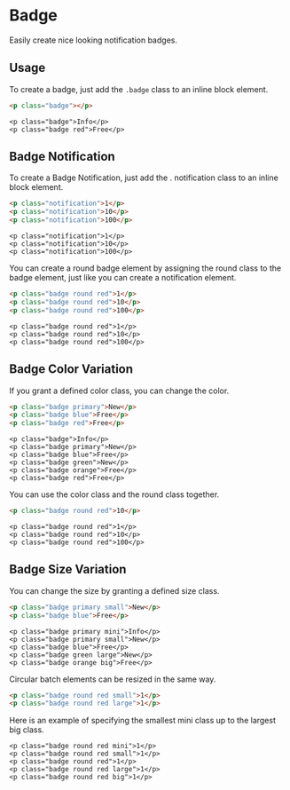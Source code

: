 # Badge

<p class="uk-text-lead">Easily create nice looking notification badges.</p>

## Usage

To create a badge, just add the `.badge` class to an inline block element.

```html
<p class="badge"></p>
```

```example
<p class="badge">Info</p>
<p class="badge red">Free</p>
```


## Badge Notification

To create a Badge Notification, just add the . notification class to an inline block element.

```html
<p class="notification">1</p>
<p class="notification">10</p>
<p class="notification">100</p>
```


```example
<p class="notification">1</p>
<p class="notification">10</p>
<p class="notification">100</p>
```

You can create a round badge element by assigning the round class to the badge element, just like you can create a notification element.

```html
<p class="badge round red">1</p>
<p class="badge round red">10</p>
<p class="badge round red">100</p>
```

```example
<p class="badge round red">1</p>
<p class="badge round red">10</p>
<p class="badge round red">100</p>
```


## Badge Color Variation

If you grant a defined color class, you can change the color.

```html
<p class="badge primary">New</p>
<p class="badge blue">Free</p>
<p class="badge red">Free</p>
```


```example
<p class="badge">Info</p>
<p class="badge primary">New</p>
<p class="badge blue">Free</p>
<p class="badge green">New</p>
<p class="badge orange">Free</p>
<p class="badge red">Free</p>
```

You can use the color class and the round class together.

```html
<p class="badge round red">10</p>
```

```example
<p class="badge round red">1</p>
<p class="badge round red">10</p>
<p class="badge round red">100</p>
```


## Badge Size Variation

You can change the size by granting a defined size class.

```html
<p class="badge primary small">New</p>
<p class="badge blue">Free</p>
```


```example
<p class="badge primary mini">Info</p>
<p class="badge primary small">New</p>
<p class="badge blue">Free</p>
<p class="badge green large">New</p>
<p class="badge orange big">Free</p>
```

Circular batch elements can be resized in the same way.

```html
<p class="badge round red small">1</p>
<p class="badge round red large">1</p>
```

Here is an example of specifying the smallest mini class up to the largest big class.

```example
<p class="badge round red mini">1</p>
<p class="badge round red small">1</p>
<p class="badge round red">1</p>
<p class="badge round red large">1</p>
<p class="badge round red big">1</p>
```